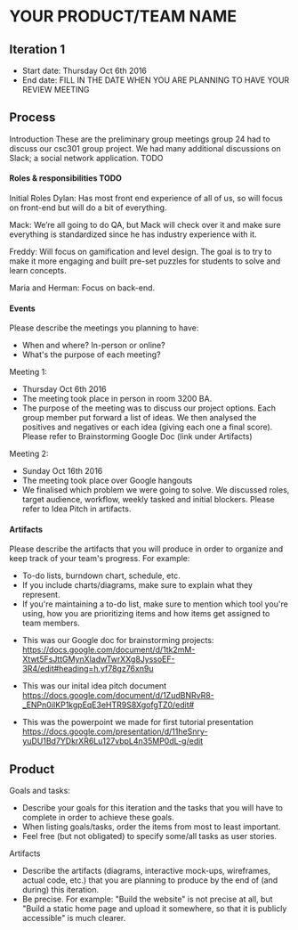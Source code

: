 # YOUR PRODUCT/TEAM NAME

## Iteration 1

 * Start date: Thursday Oct 6th 2016
 * End date: FILL IN THE DATE WHEN YOU ARE PLANNING TO HAVE YOUR REVIEW MEETING

## Process

Introduction
These are the preliminary group meetings group 24 had to discuss our csc301 group project. We had many additional
discussions on Slack; a social network application.
TODO

#### Roles & responsibilities TODO

Initial Roles
Dylan: Has most front end experience of all of us, so will focus on 
front-end but will do a bit of everything.

Mack: We’re all going to do QA, but Mack will check over it and make 
sure everything is standardized since he has industry experience with it.

Freddy: Will focus on gamification and level design. The goal is to 
try to make it more engaging and built pre-set puzzles for students to 
solve and learn concepts.

Maria and Herman: Focus on back-end.


#### Events

Please describe the meetings you planning to have:
 * When and where? In-person or online?
 * What's the purpose of each meeting?

 Meeting 1:
 - Thursday Oct 6th 2016
 - The meeting took place in person in room 3200 BA.
 - The purpose of the meeting was to discuss our project options. Each group member put forward a
 list of ideas. We then analysed the positives and negatives or each idea (giving each one a final score).
 Please refer to Brainstorming Google Doc (link under Artifacts)
 
 Meeting 2:
 - Sunday Oct 16th 2016
 - The meeting took place over Google hangouts 
 - We finalised which problem we were going to solve. We discussed roles, 
 target audience, workflow, weekly tasked and initial blockers. Please refer
 to Idea Pitch in artifacts. 
 

#### Artifacts

Please describe the artifacts that you will produce in order to organize and keep track of your team's progress.
For example:
 * To-do lists, burndown chart, schedule, etc.
 * If you include charts/diagrams, make sure to explain what they represent.
 * If you're maintaining a to-do list, make sure to mention which tool you're using, how you are prioritizing items and how items get assigned to team members.

 - This was our Google doc for brainstorming projects:
 https://docs.google.com/document/d/1tk2mM-Xtwt5FsJttGMynXladwTwrXXg8JyssoEF-3R4/edit#heading=h.yf78gz76xn9u
 
 - This was our inital idea pitch document 
 https://docs.google.com/document/d/1ZudBNRvR8-_ENPn0iIKP1kgpEqE3eHTR9S8XgofgTZ0/edit#
 
 - This was the powerpoint we made for first tutorial presentation
 https://docs.google.com/presentation/d/11heSnry-yuDU1Bd7YDkrXR6Lu127vbpL4n35MP0dL-g/edit
 


## Product

Goals and tasks:

 * Describe your goals for this iteration and the tasks that you will have to complete in order to achieve these goals.
 * When listing goals/tasks, order the items from most to least important.
 * Feel free (but not obligated) to specify some/all tasks as user stories.

Artifacts

 * Describe the artifacts (diagrams, interactive mock-ups, wireframes, actual code, etc.)
   that you are planning to produce by the end of (and during) this iteration.
 * Be precise.
   For example: "Build the website" is not precise at all, but "Build a static home page and upload it somewhere, so that it is publicly accessible" is much clearer.